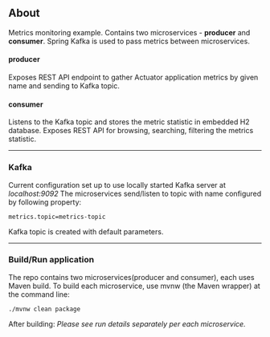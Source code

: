 ## About
Metrics monitoring example. 
Contains two microservices - **producer** and **consumer**.
Spring Kafka is used to pass metrics between microservices.
#### producer 
Exposes REST API endpoint to gather Actuator application metrics by given name and sending to Kafka topic.
#### consumer
Listens to the Kafka topic and stores the metric statistic in embedded H2 database.
Exposes REST API for browsing, searching, filtering the metrics statistic.

---
### Kafka
Current configuration set up to use locally started Kafka server at *localhost:9092*
The microservices send/listen to topic with name configured by following property:
```
metrics.topic=metrics-topic
```
Kafka topic is created with default parameters.

---
### Build/Run application
The repo contains two microservices(producer and consumer), each uses Maven build.
To build each microservice, use mvnw (the Maven wrapper) at the command line:
```
./mvnw clean package
```
After building:
*Please see run details separately per each microservice.*